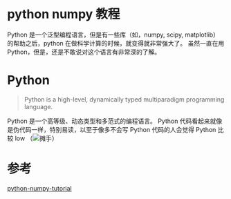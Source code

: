 # python numpy 教程

Python 是一个泛型编程语言，但是有一些库（如，numpy, scipy, matplotlib）的帮助之后，python 在做科学计算的时候，就变得就非常强大了。
虽然一直在用 Python，但是，还是不敢说对这个语言有非常深的了解。

# Python
> Python is a high-level, dynamically typed multiparadigm programming language. 

Python 是一个高等级、动态类型和多范式的编程语言。
Python 代码看起来就像是伪代码一样，特别易读，以至于像多不会写 Python 代码的人会觉得 Python 比较 low （![摊手](https://timgsa.baidu.com/timg?image&quality=80&size=b9999_10000&sec=1524109496369&di=43f3c48195cb92c77396640292cd9759&imgtype=0&src=http%3A%2F%2Fimg16.3lian.com%2Fgif2016%2Fq11%2F75%2F81.jpg)）

# 参考
[python-numpy-tutorial](http://cs231n.github.io/python-numpy-tutorial/)

